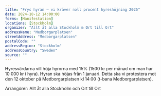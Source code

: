 ```yaml
---
title: "Frys hyran – vi kräver noll procent hyreshöjning 2025"
date: 2024-10-12 14:00:00
forms: [Manifestation]
locations: [Stockholm]
organizer: "Allt åt alla Stockholm & Ort till Ort"
addressName: "Medborgarplatsen"
streetAddress: "Medborgarplatsen"
postalCode: ""
addressRegion: "Stockholm"
addressCountry: "Sweden"
source: ""
---
```

Hyresvärdarna vill höja hyrorna med 15% (1500 kr per månad om man har 10 000 kr i hyra). Hyran ska höjas från 1 januari. Detta ska vi protestera mot den 12 oktober på Medborgarplatsen kl 14:00 (t-bana Medborgarplatsen).

Arrangörer: Allt åt alla Stockholm och Ort till Ort